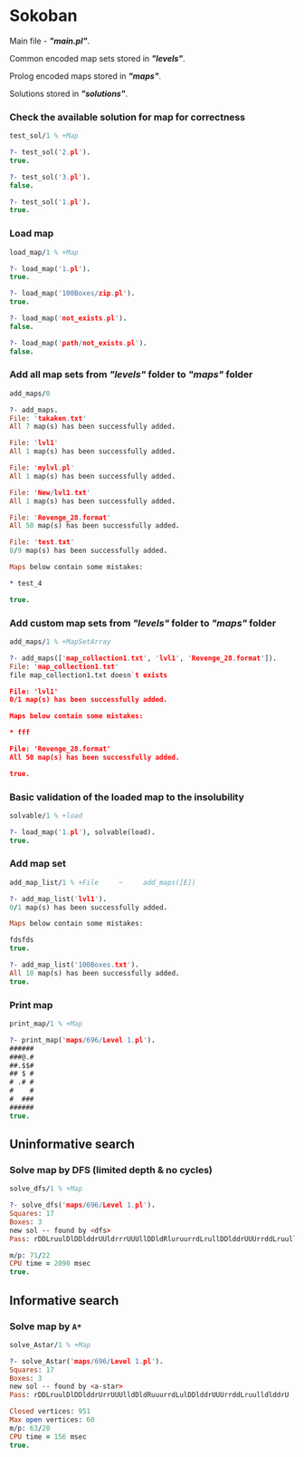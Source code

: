 # Sokoban

Main file - __*"main.pl"*__.

Common encoded map sets stored in __*"levels"*__.

Prolog encoded maps stored in __*"maps"*__.

Solutions stored in __*"solutions"*__.

### Check the available solution for map for correctness

```prolog
test_sol/1 % +Map

?- test_sol('2.pl').
true.

?- test_sol('3.pl').
false.

?- test_sol('1.pl').
true.
```
### Load map

```prolog
load_map/1 % +Map

?- load_map('1.pl').
true.

?- load_map('100Boxes/zip.pl').
true.

?- load_map('not_exists.pl').
false.

?- load_map('path/not_exists.pl').
false.
```
### Add all map sets from _"levels"_ folder to _"maps"_ folder

```prolog
add_maps/0

?- add_maps.
File: 'takaken.txt'
All 7 map(s) has been successfully added.

File: 'lvl1'
All 1 map(s) has been successfully added.

File: 'mylvl.pl'
All 1 map(s) has been successfully added.

File: 'New/lvl1.txt'
All 1 map(s) has been successfully added.

File: 'Revenge_28.format'
All 50 map(s) has been successfully added.

File: 'test.txt'
8/9 map(s) has been successfully added.

Maps below contain some mistakes:

* test_4

true.
```
### Add custom map sets from _"levels"_ folder to _"maps"_ folder

```prolog
add_maps/1 % +MapSetArray

?- add_maps(['map_collection1.txt', 'lvl1', 'Revenge_28.format']).
File: 'map_collection1.txt'
file map_collection1.txt doesn`t exists

File: 'lvl1'
0/1 map(s) has been successfully added.

Maps below contain some mistakes:

* fff

File: 'Revenge_28.format'
All 50 map(s) has been successfully added.

true.
```
### Basic validation of the loaded map to the insolubility

```prolog
solvable/1 % +load

?- load_map('1.pl'), solvable(load).
true.
```
### Add map set

```prolog
add_map_list/1 % +File     ~     add_maps([E])

?- add_map_list('lvl1').
0/1 map(s) has been successfully added.

Maps below contain some mistakes:

fdsfds
true.    

?- add_map_list('100Boxes.txt').
All 10 map(s) has been successfully added.
true.    
```
### Print map

```prolog
print_map/1 % +Map

?- print_map('maps/696/Level 1.pl').
######
###@.#
##.$$#
## $ #
# .# #
#    #
#  ###
######
true.
```
## Uninformative search
### Solve map by DFS (limited depth & no cycles)

```prolog
solve_dfs/1 % +Map

?- solve_dfs('maps/696/Level 1.pl').
Squares: 17
Boxes: 3
new sol -- found by <dfs>
Pass: rDDLruulDlDDlddrUUldrrrUUUllDDldRluruurrdLrullDDlddrUUUrrddLruulldlddrU

m/p: 71/22
CPU time = 2090 msec
true.
```
## Informative search
### Solve map by `A*`

```prolog
solve_Astar/1 % +Map

?- solve_Astar('maps/696/Level 1.pl').
Squares: 17
Boxes: 3
new sol -- found by <a-star>
Pass: rDDLruulDlDDlddrUrrUUUlldDldRuuurrdLulDDlddrUUUrrddLruulldlddrU

Closed vertices: 951
Max open vertices: 60
m/p: 63/20
CPU time = 156 msec
true.
```